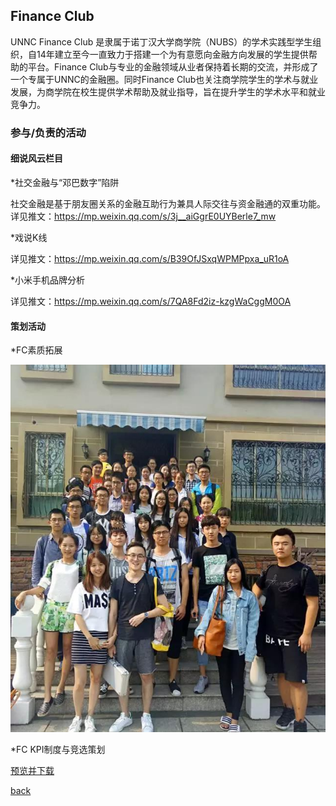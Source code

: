 ## Finance Club
UNNC Finance Club 是隶属于诺丁汉大学商学院（NUBS）的学术实践型学生组织，自14年建立至今一直致力于搭建一个为有意愿向金融方向发展的学生提供帮助的平台。Finance Club与专业的金融领域从业者保持着长期的交流，并形成了一个专属于UNNC的金融圈。同时Finance Club也关注商学院学生的学术与就业发展，为商学院在校生提供学术帮助及就业指导，旨在提升学生的学术水平和就业竞争力。
### 参与/负责的活动
#### 细说风云栏目

*社交金融与“邓巴数字”陷阱

社交金融是基于朋友圈关系的金融互助行为兼具人际交往与资金融通的双重功能。
详见推文：https://mp.weixin.qq.com/s/3j__aiGgrE0UYBerle7_mw

*戏说K线

详见推文：https://mp.weixin.qq.com/s/B39OfJSxqWPMPpxa_uR1oA

*小米手机品牌分析

详见推文：https://mp.weixin.qq.com/s/7QA8Fd2iz-kzgWaCggM0OA

#### 策划活动

*FC素质拓展

![素质拓展](/pic/stfc.jpg)

*FC KPI制度与竞选策划

[预览并下载](/zip/2017fc.zip)

[back](/index.md)


